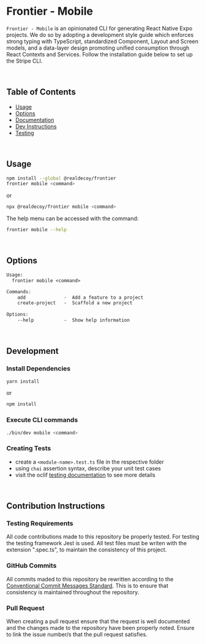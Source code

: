 # Frontier - Mobile  

`Frontier - Mobile` is an opinionated CLI for generating React Native Expo projects. We do so by adopting a development style guide which enforces strong typing with TypeScript, standardized Component, Layout and Screen models, and a data-layer design promoting unified consumption through React Contexts and Services. Follow the installation guide below to set up the Stripe CLI.

&nbsp; &nbsp; &nbsp;

<!-- custom-toc -->
## Table of Contents

* [Usage](#usage)
* [Options](#options)
* [Documentation](http://frontier.realdecoy.com/mobile/getting-started/overview)
* [Dev Instructions](#development)
* [Testing](#testing)
<!-- custom-tocstop -->

&nbsp;
&nbsp;
&nbsp;

## Usage
<!-- custom-usage -->

```bash
npm install --global @realdecoy/frontier
frontier mobile <command>
```
or
```bash
npx @realdecoy/frontier mobile <command>
```

The help menu can be accessed with the command:

```bash
frontier mobile --help
```
<!-- custom-usagestop -->

&nbsp;
&nbsp;
&nbsp;

## Options
```txt
Usage:
  frontier mobile <command>

Commands:
    add              -  Add a feature to a project
    create-project   -  Scaffold a new project
  
Options:
    --help           -  Show help information
```


&nbsp;
&nbsp;
&nbsp;

## Development

### Install Dependencies
```bash
yarn install
```
or
```bash
npm install
```

### Execute CLI commands
```bash
./bin/dev mobile <command>
```

### Creating Tests
- create a ```<module-name>.test.ts``` file in the respective folder
- using ```chai``` assertion syntax, describe your unit test cases
- visit the oclif [testing documentation](https://oclif.io/docs/testing) to see more details

&nbsp; &nbsp; &nbsp;

## Contribution Instructions 
### Testing Requirements
All code contributions made to this repository be properly tested. For testing the testing framework Jest is used. All test files must be writen with the extension ".spec.ts", to maintain the consistency of this project.

### GitHub Commits 
All commits maded to this repository be rewritten according to the [Conventional Commit Messages Standard](https://gist.github.com/qoomon/5dfcdf8eec66a051ecd85625518cfd13). This is to ensure that consistency is maintained throughout the repository. 

### Pull Request
When creating a pull request ensure that the request is well documented and the changes made to the repository have been properly noted. Ensure to link the issue number/s that the pull request satisfies.

